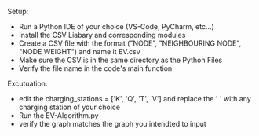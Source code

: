 Setup: 
- Run a Python IDE of your choice (VS-Code, PyCharm, etc...)
- Install the CSV Liabary and corresponding modules 
- Create a CSV file with the format ("NODE", "NEIGHBOURING NODE", "NODE WEIGHT") and name it EV.csv
- Make sure the CSV is in the same directory as the Python Files
- Verify the file name in the code's main function

Excutuation: 
- edit the charging_stations = ['K', 'Q', 'T', 'V'] and replace the ' ' with any charging station of your choice
- Run the EV-Algorithm.py
- verify the graph matches the graph you intendted to input

